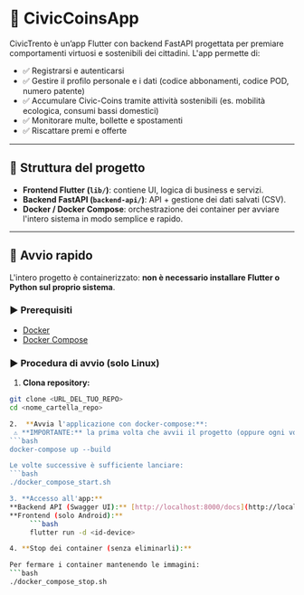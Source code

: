 # 🚀 CivicCoinsApp

CivicTrento è un’app Flutter con backend FastAPI progettata per premiare comportamenti virtuosi e sostenibili dei cittadini. L'app permette di:

- ✅ Registrarsi e autenticarsi
- ✅ Gestire il profilo personale e i dati (codice abbonamenti, codice POD, numero patente)
- ✅ Accumulare Civic-Coins tramite attività sostenibili (es. mobilità ecologica, consumi bassi domestici)
- ✅ Monitorare multe, bollette e spostamenti
- ✅ Riscattare premi e offerte

---

## 📂 Struttura del progetto

- **Frontend Flutter (`lib/`)**: contiene UI, logica di business e servizi.
- **Backend FastAPI (`backend-api/`)**: API + gestione dei dati salvati (CSV).
- **Docker / Docker Compose**: orchestrazione dei container per avviare l'intero sistema in modo semplice e rapido.

---

## 🚀 Avvio rapido

L'intero progetto è containerizzato: **non è necessario installare Flutter o Python sul proprio sistema**.

### ▶️ Prerequisiti

- [Docker](https://www.docker.com/get-started)
- [Docker Compose](https://docs.docker.com/compose/install/)

### ▶️ Procedura di avvio (solo Linux)

1.  **Clona repository:**
   ```bash
   git clone <URL_DEL_TUO_REPO>
   cd <nome_cartella_repo>

2.  **Avvia l'applicazione con docker-compose:**:
    ⚠️ **IMPORTANTE:** la prima volta che avvii il progetto (oppure ogni volta che modifichi i file Docker), è necessario costruire le immagini usando:
   ```bash
   docker-compose up --build
   
   Le volte successive è sufficiente lanciare:
   ```bash
   ./docker_compose_start.sh

3. **Accesso all'app:**
   **Backend API (Swagger UI):** [http://localhost:8000/docs](http://localhost:8000/docs)
   **Frontend (solo Android):** 
        ```bash
        flutter run -d <id-device>

4. **Stop dei container (senza eliminarli):**

   Per fermare i container mantenendo le immagini:
   ```bash
   ./docker_compose_stop.sh
